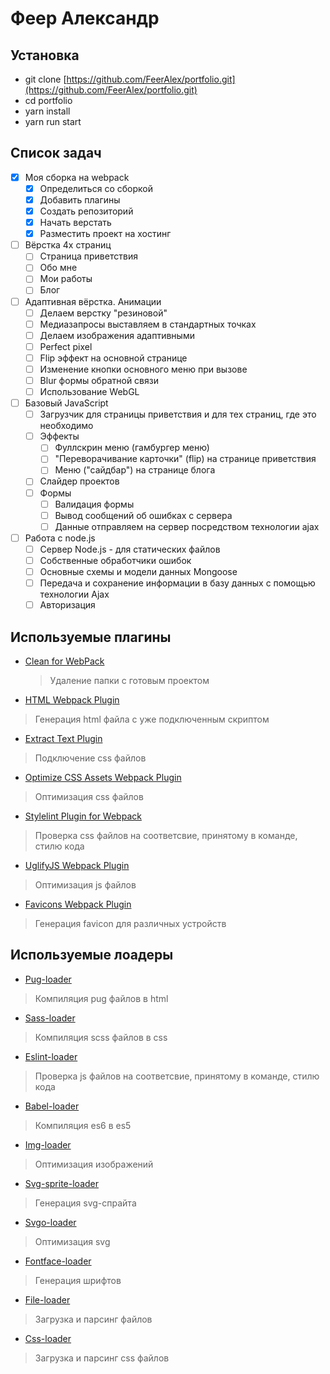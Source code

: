 # Феер Александр

## Установка
* git clone [https://github.com/FeerAlex/portfolio.git](https://github.com/FeerAlex/portfolio.git)
* cd portfolio
* yarn install
* yarn run start

## Список задач
- [X] Моя сборка на webpack
    - [X] Определиться со сборкой
    - [X] Добавить плагины
    - [X] Создать репозиторий
    - [X] Начать верстать
    - [X] Разместить проект на хостинг
- [ ] Вёрстка 4х страниц
    - [ ] Страница приветствия
    - [ ] Обо мне
    - [ ] Мои работы
    - [ ] Блог
- [ ] Адаптивная вёрстка. Анимации
    - [ ] Делаем верстку "резиновой"
    - [ ] Медиазапросы выставляем в стандартных точках
    - [ ] Делаем изображения адаптивными
    - [ ] Perfect pixel
    - [ ] Flip эффект на основной странице
    - [ ] Изменение кнопки основного меню при вызове
    - [ ] Blur формы обратной связи
    - [ ] Использование WebGL
- [ ] Базовый JavaScript
    - [ ] Загрузчик для страницы приветствия и для тех страниц, где это необходимо
    - [ ] Эффекты
        - [ ] Фуллскрин меню (гамбургер меню)
        - [ ] "Переворачивание карточки" (flip) на странице приветствия
        - [ ] Меню ("сайдбар") на странице блога
    - [ ] Слайдер проектов
    - [ ] Формы
        - [ ] Валидация формы
        - [ ] Вывод сообщений об ошибках с сервера
        - [ ] Данные отправляем на сервер посредством технологии ajax
- [ ] Работа с node.js
    - [ ] Сервер Node.js - для статических файлов
    - [ ] Собственные обработчики ошибок
    - [ ] Основные схемы и модели данных Mongoose
    - [ ] Передача и сохранение информации в базу данных с помощью технологии Ajax
    - [ ] Авторизация

## Используемые плагины
* [Clean for WebPack](https://github.com/johnagan/clean-webpack-plugin)
    > Удаление папки с готовым проектом
* [HTML Webpack Plugin](https://github.com/jantimon/html-webpack-plugin)
> Генерация html файла с уже подключенным скриптом
* [Extract Text Plugin](https://github.com/webpack-contrib/extract-text-webpack-plugin)
> Подключение css файлов
* [Optimize CSS Assets Webpack Plugin](https://github.com/NMFR/optimize-css-assets-webpack-plugin)
> Оптимизация css файлов
* [Stylelint Plugin for Webpack](https://github.com/JaKXz/stylelint-webpack-plugin)
> Проверка css файлов на соответсвие, принятому в команде, стилю кода
* [UglifyJS Webpack Plugin](https://github.com/webpack-contrib/uglifyjs-webpack-plugin)
> Оптимизация js файлов
* [Favicons Webpack Plugin](https://github.com/jantimon/favicons-webpack-plugin)
> Генерация favicon для различных устройств

## Используемые лоадеры
* [Pug-loader](https://github.com/pugjs/pug-loader)
> Компиляция pug файлов в html
* [Sass-loader](https://github.com/webpack-contrib/sass-loader)
> Компиляция scss файлов в css
* [Eslint-loader](https://github.com/MoOx/eslint-loader)
> Проверка js файлов на соответсвие, принятому в команде, стилю кода
* [Babel-loader](https://github.com/babel/babel-loader)
> Компиляция es6 в es5
* [Img-loader](https://github.com/thetalecrafter/img-loader)
> Оптимизация изображений
* [Svg-sprite-loader](https://github.com/kisenka/svg-sprite-loader)
> Генерация svg-спрайта
* [Svgo-loader](https://github.com/rpominov/svgo-loader)
> Оптимизация svg
* [Fontface-loader](https://github.com/sjorssnoeren/fontface-loader)
> Генерация шрифтов
* [File-loader](https://github.com/webpack-contrib/file-loader)
> Загрузка и парсинг файлов
* [Css-loader](https://github.com/webpack-contrib/css-loader)
> Загрузка и парсинг css файлов